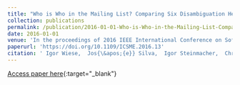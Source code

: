 ```yaml
---
title: "Who is Who in the Mailing List? Comparing Six Disambiguation Heuristics to Identify Multiple Addresses of a Participant"
collection: publications
permalink: /publication/2016-01-01-Who-is-Who-in-the-Mailing-List-Comparing-Six-Disambiguation-Heuristics-to-Identify-Multiple-Addresses-of-a-Participant
date: 2016-01-01
venue: 'In the proceedings of 2016 IEEE International Conference on Software Maintenance and Evolution, ICSME 2016, Raleigh, NC, USA, October 2-7, 2016'
paperurl: 'https://doi.org/10.1109/ICSME.2016.13'
citation: ' Igor Wiese,  Jos{\&apos;{e}} Silva,  Igor Steinmacher,  Christoph Treude,  Marco Gerosa, &quot;Who is Who in the Mailing List? Comparing Six Disambiguation Heuristics to Identify Multiple Addresses of a Participant.&quot; In the proceedings of 2016 IEEE International Conference on Software Maintenance and Evolution, ICSME 2016, Raleigh, NC, USA, October 2-7, 2016, 2016.'
---
```

[Access paper here](https://doi.org/10.1109/ICSME.2016.13){:target="_blank"}
